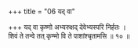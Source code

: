 +++
title = "06 यद् वा"

+++
यद् वा कृष्णो अभ्यरुक्षद् देवेभ्यस्परि निर्हतः ।  
शिवं ते तन्वे तत् कृण्मो वि ते पाशांश्चृतामसि ॥ १० ॥